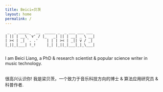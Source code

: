 ```yaml
---
title: Beici=贝茨
layout: home
permalink: /
---
```


```
 _  _ _____   __  _____ _  _ ___ ___ ___  
| || | __\ `v' / |_   _| || | __| _ \ __| 
| >< | _| `. .'    | | | >< | _|| v / _|  
|_||_|___| !_!     |_| |_||_|___|_|_\___| 
                   
```

I am Beici Liang, a PhD & research scientist & popular science writer in music technology.


<br />很高兴认识你! 我是梁贝茨，一个致力于音乐科技方向的博士 & 算法应用研究员 & 科普作者.
